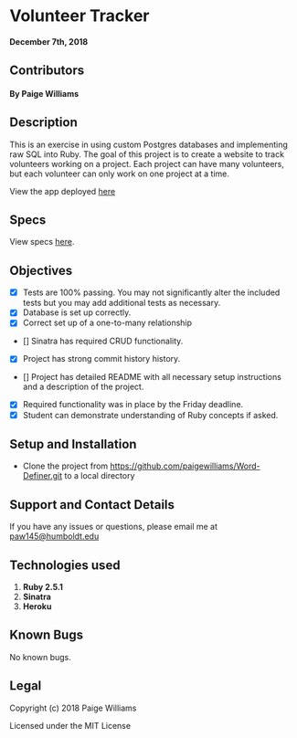 # Volunteer Tracker

#### December 7th, 2018

## Contributors

#### By **Paige Williams**

## Description

This is an exercise in using custom Postgres databases and implementing raw SQL into Ruby. The goal of this project is to create a website to track volunteers working on a project. Each project can have many volunteers, but each volunteer can only work on one project at a time.

View the app deployed [here]()

## Specs  

View specs [here](https://github.com/paigewilliams/volunteer-tracker/tree/master/spec).

## Objectives

- [x] Tests are 100% passing. You may not significantly alter the included tests but you may add additional tests as necessary.
- [x] Database is set up correctly.
- [x] Correct set up of a one-to-many relationship
- [] Sinatra has required CRUD functionality.
- [x] Project has strong commit history history.
- [] Project has detailed README with all necessary setup instructions and a description of the project.
- [x] Required functionality was in place by the Friday deadline.
- [x] Student can demonstrate understanding of Ruby concepts if asked.

## Setup and Installation

* Clone the project from https://github.com/paigewilliams/Word-Definer.git to a local directory

## Support and Contact Details

If you have any issues or questions, please email me at paw145@humboldt.edu

## Technologies used
1. **Ruby 2.5.1**
2. **Sinatra**
3. **Heroku**

## Known Bugs
No known bugs.

## Legal

Copyright (c) 2018 Paige Williams

Licensed under the MIT License
